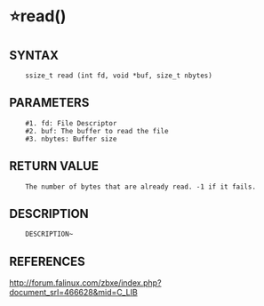 ⭐read()
===================

SYNTAX
------
        ssize_t read (int fd, void *buf, size_t nbytes)
        
PARAMETERS
----------
        #1. fd: File Descriptor
        #2. buf: The buffer to read the file
        #3. nbytes: Buffer size
        
RETURN VALUE
-----------
        The number of bytes that are already read. -1 if it fails.

DESCRIPTION
-----------
        DESCRIPTION~

REFERENCES
-----------

http://forum.falinux.com/zbxe/index.php?document_srl=466628&mid=C_LIB
</br>
</br>
</br>
</br>
</br>

